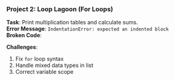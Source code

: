 ### **Project 2: Loop Lagoon (For Loops)**
**Task**: Print multiplication tables and calculate sums.  
**Error Message**: `IndentationError: expected an indented block`  
**Broken Code**:


**Challenges**:
1. Fix `for` loop syntax
2. Handle mixed data types in list
3. Correct variable scope
